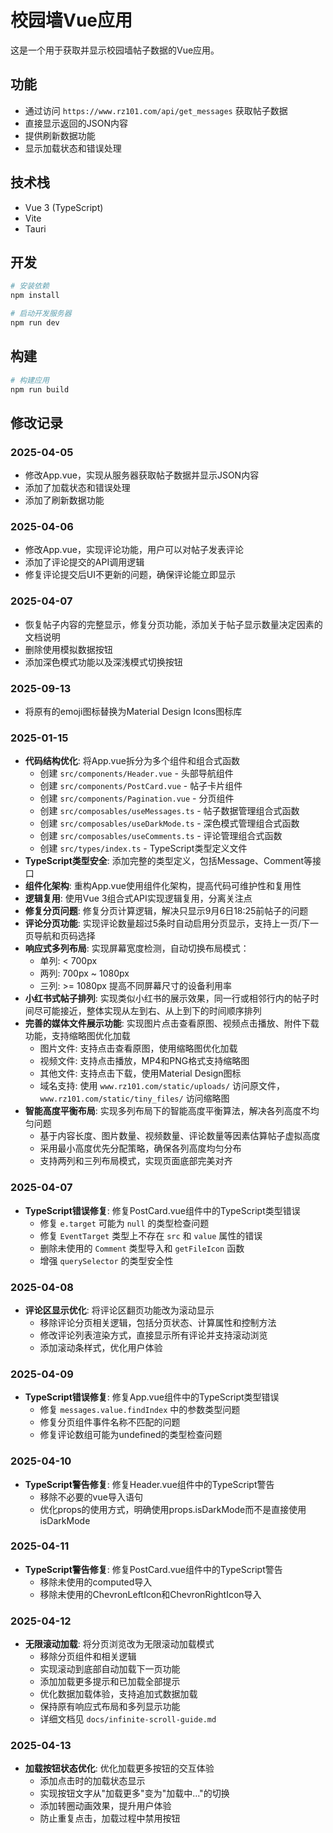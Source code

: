 # 校园墙Vue应用

这是一个用于获取并显示校园墙帖子数据的Vue应用。

## 功能

- 通过访问 `https://www.rz101.com/api/get_messages` 获取帖子数据
- 直接显示返回的JSON内容
- 提供刷新数据功能
- 显示加载状态和错误处理

## 技术栈

- Vue 3 (TypeScript)
- Vite
- Tauri

## 开发

```bash
# 安装依赖
npm install

# 启动开发服务器
npm run dev
```

## 构建

```bash
# 构建应用
npm run build
```

## 修改记录

### 2025-04-05
- 修改App.vue，实现从服务器获取帖子数据并显示JSON内容
- 添加了加载状态和错误处理
- 添加了刷新数据功能

### 2025-04-06
- 修改App.vue，实现评论功能，用户可以对帖子发表评论
- 添加了评论提交的API调用逻辑
- 修复评论提交后UI不更新的问题，确保评论能立即显示

### 2025-04-07
- 恢复帖子内容的完整显示，修复分页功能，添加关于帖子显示数量决定因素的文档说明
- 删除使用模拟数据按钮
- 添加深色模式功能以及深浅模式切换按钮

### 2025-09-13
- 将原有的emoji图标替换为Material Design Icons图标库

### 2025-01-15
- **代码结构优化**: 将App.vue拆分为多个组件和组合式函数
  - 创建 `src/components/Header.vue` - 头部导航组件
  - 创建 `src/components/PostCard.vue` - 帖子卡片组件
  - 创建 `src/components/Pagination.vue` - 分页组件
  - 创建 `src/composables/useMessages.ts` - 帖子数据管理组合式函数
  - 创建 `src/composables/useDarkMode.ts` - 深色模式管理组合式函数
  - 创建 `src/composables/useComments.ts` - 评论管理组合式函数
  - 创建 `src/types/index.ts` - TypeScript类型定义文件
- **TypeScript类型安全**: 添加完整的类型定义，包括Message、Comment等接口
- **组件化架构**: 重构App.vue使用组件化架构，提高代码可维护性和复用性
- **逻辑复用**: 使用Vue 3组合式API实现逻辑复用，分离关注点
- **修复分页问题**: 修复分页计算逻辑，解决只显示9月6日18:25前帖子的问题
- **评论分页功能**: 实现评论数量超过5条时自动启用分页显示，支持上一页/下一页导航和页码选择
- **响应式多列布局**: 实现屏幕宽度检测，自动切换布局模式：
  - 单列: < 700px
  - 两列: 700px ~ 1080px  
  - 三列: >= 1080px
    提高不同屏幕尺寸的设备利用率
- **小红书式帖子排列**: 实现类似小红书的展示效果，同一行或相邻行内的帖子时间尽可能接近，整体实现从左到右、从上到下的时间顺序排列
- **完善的媒体文件展示功能**: 实现图片点击查看原图、视频点击播放、附件下载功能，支持缩略图优化加载
  - 图片文件: 支持点击查看原图，使用缩略图优化加载
  - 视频文件: 支持点击播放，MP4和PNG格式支持缩略图
  - 其他文件: 支持点击下载，使用Material Design图标
  - 域名支持: 使用 `www.rz101.com/static/uploads/` 访问原文件，`www.rz101.com/static/tiny_files/` 访问缩略图
- **智能高度平衡布局**: 实现多列布局下的智能高度平衡算法，解决各列高度不均匀问题
  - 基于内容长度、图片数量、视频数量、评论数量等因素估算帖子虚拟高度
  - 采用最小高度优先分配策略，确保各列高度均匀分布
  - 支持两列和三列布局模式，实现页面底部完美对齐

### 2025-04-07
- **TypeScript错误修复**: 修复PostCard.vue组件中的TypeScript类型错误
  - 修复 `e.target` 可能为 `null` 的类型检查问题
  - 修复 `EventTarget` 类型上不存在 `src` 和 `value` 属性的错误
  - 删除未使用的 `Comment` 类型导入和 `getFileIcon` 函数
  - 增强 `querySelector` 的类型安全性

### 2025-04-08
- **评论区显示优化**: 将评论区翻页功能改为滚动显示
  - 移除评论分页相关逻辑，包括分页状态、计算属性和控制方法
  - 修改评论列表渲染方式，直接显示所有评论并支持滚动浏览
  - 添加滚动条样式，优化用户体验

### 2025-04-09
- **TypeScript错误修复**: 修复App.vue组件中的TypeScript类型错误
  - 修复 `messages.value.findIndex` 中的参数类型问题
  - 修复分页组件事件名称不匹配的问题
  - 修复评论数组可能为undefined的类型检查问题

### 2025-04-10
- **TypeScript警告修复**: 修复Header.vue组件中的TypeScript警告
  - 移除不必要的vue导入语句
  - 优化props的使用方式，明确使用props.isDarkMode而不是直接使用isDarkMode

### 2025-04-11
- **TypeScript警告修复**: 修复PostCard.vue组件中的TypeScript警告
  - 移除未使用的computed导入
  - 移除未使用的ChevronLeftIcon和ChevronRightIcon导入

### 2025-04-12
- **无限滚动加载**: 将分页浏览改为无限滚动加载模式
  - 移除分页组件和相关逻辑
  - 实现滚动到底部自动加载下一页功能
  - 添加加载更多提示和已加载全部提示
  - 优化数据加载体验，支持追加式数据加载
  - 保持原有响应式布局和多列显示功能
  - 详细文档见 `docs/infinite-scroll-guide.md`

### 2025-04-13
- **加载按钮状态优化**: 优化加载更多按钮的交互体验
  - 添加点击时的加载状态显示
  - 实现按钮文字从"加载更多"变为"加载中..."的切换
  - 添加转圈动画效果，提升用户体验
  - 防止重复点击，加载过程中禁用按钮
